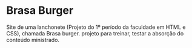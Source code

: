 # Brasa Burger

Site de uma lanchonete (Projeto do 1º período da faculdade em HTML e CSS), chamada Brasa burger. projeto para treinar, testar a absorção do conteúdo ministrado.
